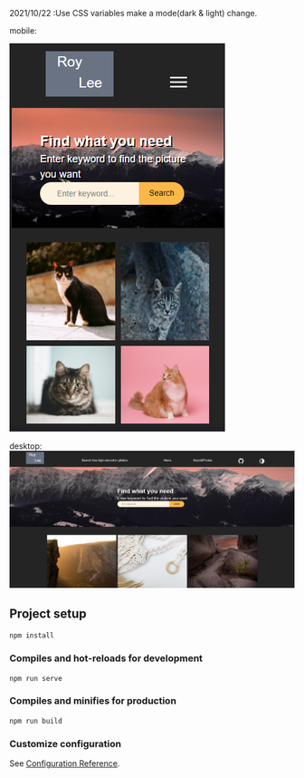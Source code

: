 2021/10/22 :Use CSS variables make a mode(dark & light) change. 

mobile:

![image](8823cc0584587a0fc3079de2e762703a.png)

desktop:
![image](c2d27462b0632777cffee1a8be473335.jpg)

## Project setup
```
npm install
```

### Compiles and hot-reloads for development
```
npm run serve
```

### Compiles and minifies for production
```
npm run build
```

### Customize configuration
See [Configuration Reference](https://cli.vuejs.org/config/).
